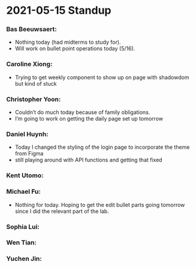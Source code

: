 # 2021-05-15 Standup

### **Bas Beeuwsaert:**
- Nothing today (had midterms to study for).
- Will work on bullet point operations today (5/16).

### **Caroline Xiong:**
- Trying to get weekly component to show up on page with shadowdom but kind of stuck

### **Christopher Yoon:**
- Couldn’t do much today because of family obligations.
- I’m going to work on getting the daily page set up tomorrow

### **Daniel Huynh:**
- Today I changed the styling of the login page to incorporate the theme from Figma
- still playing around with API functions and getting that fixed

### **Kent Utomo:** 

### **Michael Fu:**
- Nothing for today. Hoping to get the edit bullet parts going tomorrow since I did the relevant part of the lab.

### **Sophia Lui:** 

### **Wen Tian:**

### **Yuchen Jin:**